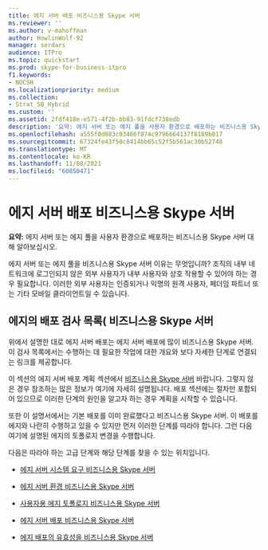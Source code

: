 ```yaml
---
title: 에지 서버 배포 비즈니스용 Skype 서버
ms.reviewer: ''
ms.author: v-mahoffman
author: HowlinWolf-92
manager: serdars
audience: ITPro
ms.topic: quickstart
ms.prod: skype-for-business-itpro
f1.keywords:
- NOCSH
ms.localizationpriority: medium
ms.collection:
- Strat_SB_Hybrid
ms.custom: ''
ms.assetid: 2fdf418e-e571-4f2b-bb83-91fdcf738edb
description: '요약: 에지 서버 또는 에지 풀을 사용자 환경으로 배포하는 비즈니스용 Skype 서버 방법을 설명하는 비즈니스용 Skype 서버 있습니다.'
ms.openlocfilehash: a555f0d083c03466f874c9796664137f8189b017
ms.sourcegitcommit: 67324fe43f50c8414bb65c52f5b561ac30b52748
ms.translationtype: MT
ms.contentlocale: ko-KR
ms.lasthandoff: 11/08/2021
ms.locfileid: "60850471"
---
```

# <a name="deploy-edge-server-in-skype-for-business-server"></a>에지 서버 배포 비즈니스용 Skype 서버
 
**요약:** 에지 서버 또는 에지 풀을 사용자 환경으로 배포하는 비즈니스용 Skype 서버 대해 알아보십시오.
  
에지 서버 또는 에지 풀을 비즈니스용 Skype 서버 이유는 무엇입니까? 조직의 내부 네트워크에 로그인되지 않은 외부 사용자가 내부 사용자와 상호 작용할 수 있어야 하는 경우 필요합니다. 이러한 외부 사용자는 인증되거나 익명의 원격 사용자, 페더임 파트너 또는 기타 모바일 클라이언트일 수 있습니다.
  
## <a name="deployment-checklist-for-the-edge-for-skype-for-business-server"></a>에지의 배포 검사 목록( 비즈니스용 Skype 서버

위에서 설명한 대로 에지 서버 배포는 에지 서버 배포에 많이 비즈니스용 Skype 서버. 이 검사 목록에서는 수행하는 데 필요한 작업에 대한 개요와 보다 자세한 단계로 연결되는 링크를 제공합니다.
  
이 섹션의 에지 서버 배포 계획 섹션에서 [비즈니스용 Skype 서버](../../plan-your-deployment/edge-server-deployments/edge-server-deployments.md) 바랍니다. 그렇지 않은 경우 참조하는 많은 정보가 여기에 자세히 설명됩니다. 배포 섹션에는 절차만 포함되어 있으므로 이러한 단계의 원인을 알고자 하는 경우 계획을 시작할 수 있습니다.
  
또한 이 설명서에서는 기본 배포를 이미 완료했다고 비즈니스용 Skype 서버. 이 배포를 에지와 나란히 수행하고 있을 수 있지만 먼저 이러한 단계를 따라야 합니다. 그런 다음 여기에 설명된 에지의 토폴로지 변경을 수행합니다.
  
다음은 따라야 하는 고급 단계와 해당 단계를 찾을 수 있는 위치입니다.
  
- [에지 서버 시스템 요구 비즈니스용 Skype 서버](../../plan-your-deployment/edge-server-deployments/system-requirements.md)
    
- [에지 서버 환경 비즈니스용 Skype 서버](../../plan-your-deployment/edge-server-deployments/edge-environmental-requirements.md)
    
- [사용자용 에지 토폴로지 비즈니스용 Skype 서버](create-your-edge-topology.md)
    
- [에지 서버 배포 비즈니스용 Skype 서버](deploy-edge-servers.md)
    
- [에지 배포의 유효성을 비즈니스용 Skype 서버](validate-edge-deployment.md)
    

